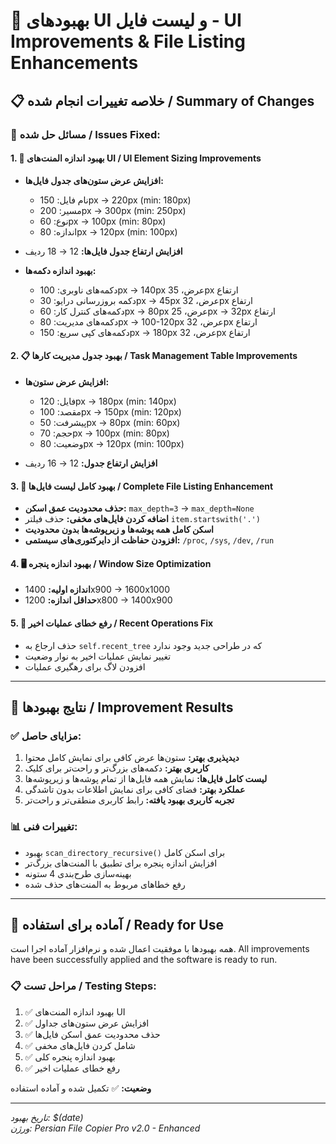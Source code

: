 # 🎯 بهبودهای UI و لیست فایل - UI Improvements & File Listing Enhancements

## 📋 خلاصه تغییرات انجام شده / Summary of Changes

### 🔧 مسائل حل شده / Issues Fixed:

#### 1. 📏 بهبود اندازه المنت‌های UI / UI Element Sizing Improvements
- **افزایش عرض ستون‌های جدول فایل‌ها:**
  - نام فایل: 150px → 220px (min: 180px)
  - مسیر: 200px → 300px (min: 250px)  
  - نوع: 60px → 100px (min: 80px)
  - اندازه: 80px → 120px (min: 100px)

- **افزایش ارتفاع جدول فایل‌ها:** 12 → 18 ردیف

- **بهبود اندازه دکمه‌ها:**
  - دکمه‌های ناوبری: 100px → 140px عرض، 35px ارتفاع
  - دکمه بروزرسانی درایو: 30px → 45px عرض، 32px ارتفاع
  - دکمه‌های کنترل کار: 60px → 80px عرض، 25px → 32px ارتفاع
  - دکمه‌های مدیریت: 80px → 100-120px عرض، 32px ارتفاع
  - دکمه‌های کپی سریع: 150px → 180px عرض، 32px ارتفاع

#### 2. 📋 بهبود جدول مدیریت کارها / Task Management Table Improvements
- **افزایش عرض ستون‌ها:**
  - فایل: 120px → 180px (min: 140px)
  - مقصد: 100px → 150px (min: 120px)
  - پیشرفت: 50px → 80px (min: 60px)
  - حجم: 70px → 100px (min: 80px)
  - وضعیت: 80px → 120px (min: 100px)

- **افزایش ارتفاع جدول:** 12 → 16 ردیف

#### 3. 📂 بهبود کامل لیست فایل‌ها / Complete File Listing Enhancement
- **حذف محدودیت عمق اسکن:** `max_depth=3` → `max_depth=None`
- **اضافه کردن فایل‌های مخفی:** حذف فیلتر `item.startswith('.')`
- **اسکن کامل همه پوشه‌ها و زیرپوشه‌ها بدون محدودیت**
- **افزودن حفاظت از دایرکتوری‌های سیستمی:** `/proc`, `/sys`, `/dev`, `/run`

#### 4. 🖥️ بهبود اندازه پنجره / Window Size Optimization
- **اندازه اولیه:** 1400x900 → 1600x1000
- **حداقل اندازه:** 1200x800 → 1400x900

#### 5. 🔧 رفع خطای عملیات اخیر / Recent Operations Fix
- حذف ارجاع به `self.recent_tree` که در طراحی جدید وجود ندارد
- تغییر نمایش عملیات اخیر به نوار وضعیت
- افزودن لاگ برای رهگیری عملیات

---

## 🎯 نتایج بهبودها / Improvement Results

### ✅ مزایای حاصل:
1. **دیدپذیری بهتر:** ستون‌ها عرض کافی برای نمایش کامل محتوا
2. **کاربری بهتر:** دکمه‌های بزرگ‌تر و راحت‌تر برای کلیک
3. **لیست کامل فایل‌ها:** نمایش همه فایل‌ها از تمام پوشه‌ها و زیرپوشه‌ها
4. **عملکرد بهتر:** فضای کافی برای نمایش اطلاعات بدون تاشدگی
5. **تجربه کاربری بهبود یافته:** رابط کاربری منطقی‌تر و راحت‌تر

### 📊 تغییرات فنی:
- بهبود `scan_directory_recursive()` برای اسکن کامل
- افزایش اندازه پنجره برای تطبیق با المنت‌های بزرگ‌تر
- بهینه‌سازی طرح‌بندی 4 ستونه
- رفع خطاهای مربوط به المنت‌های حذف شده

---

## 🚀 آماده برای استفاده / Ready for Use

همه بهبودها با موفقیت اعمال شده و نرم‌افزار آماده اجرا است.
All improvements have been successfully applied and the software is ready to run.

### 📋 مراحل تست / Testing Steps:
1. ✅ بهبود اندازه المنت‌های UI
2. ✅ افزایش عرض ستون‌های جداول  
3. ✅ حذف محدودیت عمق اسکن فایل‌ها
4. ✅ شامل کردن فایل‌های مخفی
5. ✅ بهبود اندازه پنجره کلی
6. ✅ رفع خطای عملیات اخیر

**وضعیت:** ✅ تکمیل شده و آماده استفاده

---

*تاریخ بهبود: $(date)*  
*ورژن: Persian File Copier Pro v2.0 - Enhanced*